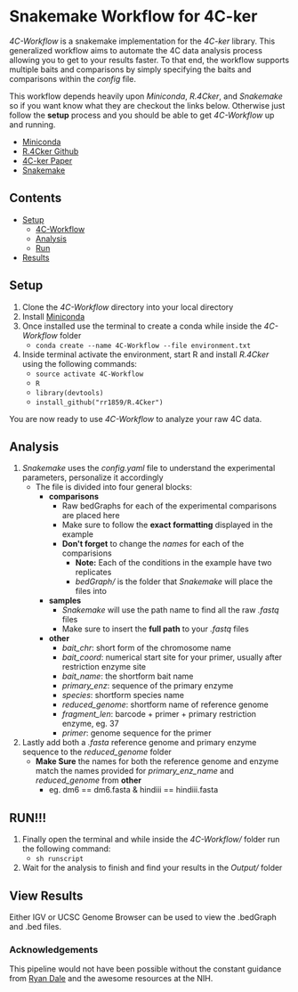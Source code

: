 # Snakemake Workflow for 4C-ker

*4C-Workflow* is a snakemake implementation for the *4C-ker* library.
This generalized workflow aims to automate the 4C data analysis process allowing
you to get to your results faster. To that end, the workflow supports multiple 
baits and comparisons by simply specifying the baits and comparisons within the 
*config* file.

This workflow depends heavily upon *Miniconda*, *R.4Cker*, and *Snakemake* so if you
want know what they are checkout the links below. Otherwise just follow the **setup**
process and you should be able to get *4C-Workflow* up and running.

* [Miniconda](http://conda.pydata.org/miniconda.html)
* [R.4Cker Github](https://github.com/rr1859/R.4Cker)
* [4C-ker Paper](http://journals.plos.org/ploscompbiol/article?id=10.1371%2Fjournal.pcbi.1004780)
* [Snakemake](https://bitbucket.org/snakemake/snakemake/wiki/Home)

## Contents
- [Setup](#setup)
  - [4C-Workflow](#4cworkflow)
  - [Analysis](#analysis)
  - [Run](#run)
- [Results](#results)

## Setup

1. Clone the *4C-Workflow* directory into your local directory
2. Install [Miniconda](http://conda.pydata.org/miniconda.html)
3. Once installed use the terminal to create a conda while inside the *4C-Workflow* folder
   - `conda create --name 4C-Workflow --file environment.txt`
4. Inside terminal activate the environment, start R and install *R.4Cker* 
   using the following commands:
   - `source activate 4C-Workflow`
   - `R`
   - `library(devtools)`
   - `install_github("rr1859/R.4Cker")`

You are now ready to use *4C-Workflow* to analyze your raw 4C data.

## Analysis

1. *Snakemake* uses the *config.yaml* file to understand the experimental parameters, 
   personalize it accordingly
   - The file is divided into four general blocks:
	 - **comparisons**
	   - Raw bedGraphs for each of the experimental comparisons are placed here
	    - Make sure to follow the **exact formatting** displayed in the example
	    - **Don't forget** to change the *names* for each of the comparisions
		  - **Note:** Each of the conditions in the example have two replicates
		  - *bedGraph/* is the folder that *Snakemake* will place the files into
	 - **samples**
	   - *Snakemake* will use the path name to find all the raw *.fastq* files
	   - Make sure to insert the **full path** to your *.fastq* files
	 - **other**
	     - *bait_chr*: short form of the chromosome name
	     - *bait_coord*: numerical start site for your primer, usually after restriction enzyme site
	     - *bait_name*: the shortform bait name
	     - *primary_enz*: sequence of the primary enzyme
	     - *species*: shortform species name
	     - *reduced_genome*: shortform name of reference genome
	     - *fragment_len*: barcode + primer + primary restriction enzyme, eg. 37
	     - *primer*: genome sequence for the primer
2. Lastly add both a *.fasta* reference genome and primary enzyme sequence to 
   the *reduced_genome* folder
   - **Make Sure** the names for both the reference genome and enzyme match the 
	 names provided for *primary_enz_name* and *reduced_genome* from **other**
	 - eg. dm6 == dm6.fasta & hindiii == hindiii.fasta

## RUN!!!

1. Finally open the terminal and while inside the *4C-Workflow/* folder run the following command:
   - `sh runscript`
2. Wait for the analysis to finish and find your results in the *Output/* folder


## View Results

Either IGV or UCSC Genome Browser can be used to view the .bedGraph and .bed files.

### Acknowledgements

This pipeline would not have been possible without the constant guidance from 
	[Ryan Dale](https://github.com/daler) and the awesome resources at the NIH.
